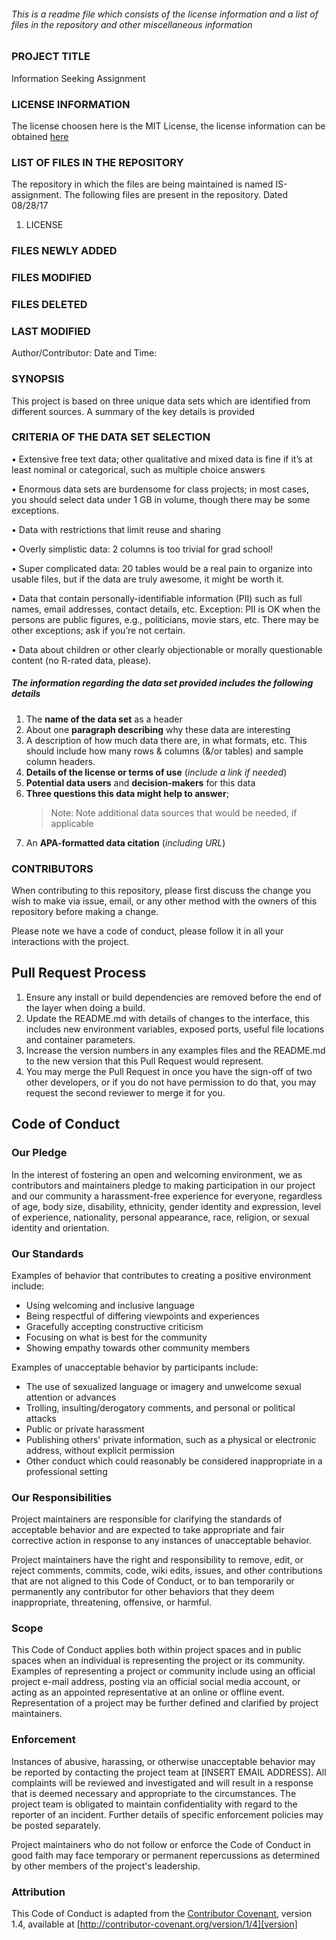 ###### This is a readme file which consists of the license information and a list of files in the repository and other miscellaneous information 

### PROJECT TITLE
Information Seeking Assignment

### LICENSE INFORMATION
The license choosen here is the MIT License, the license information can be obtained [here](https://github.com/sowjanyajoga/IS-assignment/blob/master/LICENSE)

### LIST OF FILES IN THE REPOSITORY
The repository in which the files are being maintained is named IS-assignment. The following files are present in the repository. Dated 08/28/17
1. LICENSE

### FILES NEWLY ADDED

### FILES MODIFIED

### FILES DELETED

### LAST MODIFIED
Author/Contributor:
Date and Time:

### SYNOPSIS
This project is based on three unique data sets which are identified from different sources. A summary of the key details is provided

### CRITERIA OF THE DATA SET SELECTION
• Extensive free text data; other qualitative and mixed data is fine if it’s at least nominal or
categorical, such as multiple choice answers

• Enormous data sets are burdensome for class projects; in most cases, you should select data
under 1 GB in volume, though there may be some exceptions.

• Data with restrictions that limit reuse and sharing

• Overly simplistic data: 2 columns is too trivial for grad school!

• Super complicated data: 20 tables would be a real pain to organize into usable files, but if
the data are truly awesome, it might be worth it.

• Data that contain personally-identifiable information (PII) such as full names, email addresses, contact details, etc. Exception: PII is OK when the persons are public figures, e.g.,
politicians, movie stars, etc. There may be other exceptions; ask if you’re not certain.

• Data about children or other clearly objectionable or morally questionable content (no R-rated
data, please).

##### The information regarding the data set provided includes the following details
1. The **name of the data set** as a header
2. About one **paragraph describing** why these data are interesting
3. A description of how much data there are, in what formats, etc. This should include how
many rows & columns (&/or tables) and sample column headers.
4. **Details of the license or terms of use** (_include a link if needed_)
5. **Potential data users** and **decision-makers** for this data
6. **Three questions this data might help to answer**; 
    >Note: Note additional data sources that would be needed, if applicable
7. An **APA-formatted data citation** (_including URL_)

### CONTRIBUTORS
When contributing to this repository, please first discuss the change you wish to make via issue,
email, or any other method with the owners of this repository before making a change. 

Please note we have a code of conduct, please follow it in all your interactions with the project.

## Pull Request Process

1. Ensure any install or build dependencies are removed before the end of the layer when doing a 
   build.
2. Update the README.md with details of changes to the interface, this includes new environment 
   variables, exposed ports, useful file locations and container parameters.
3. Increase the version numbers in any examples files and the README.md to the new version that this
   Pull Request would represent.
4. You may merge the Pull Request in once you have the sign-off of two other developers, or if you 
   do not have permission to do that, you may request the second reviewer to merge it for you.

## Code of Conduct

### Our Pledge

In the interest of fostering an open and welcoming environment, we as
contributors and maintainers pledge to making participation in our project and
our community a harassment-free experience for everyone, regardless of age, body
size, disability, ethnicity, gender identity and expression, level of experience,
nationality, personal appearance, race, religion, or sexual identity and
orientation.

### Our Standards

Examples of behavior that contributes to creating a positive environment
include:

* Using welcoming and inclusive language
* Being respectful of differing viewpoints and experiences
* Gracefully accepting constructive criticism
* Focusing on what is best for the community
* Showing empathy towards other community members

Examples of unacceptable behavior by participants include:

* The use of sexualized language or imagery and unwelcome sexual attention or
advances
* Trolling, insulting/derogatory comments, and personal or political attacks
* Public or private harassment
* Publishing others' private information, such as a physical or electronic
  address, without explicit permission
* Other conduct which could reasonably be considered inappropriate in a
  professional setting

### Our Responsibilities

Project maintainers are responsible for clarifying the standards of acceptable
behavior and are expected to take appropriate and fair corrective action in
response to any instances of unacceptable behavior.

Project maintainers have the right and responsibility to remove, edit, or
reject comments, commits, code, wiki edits, issues, and other contributions
that are not aligned to this Code of Conduct, or to ban temporarily or
permanently any contributor for other behaviors that they deem inappropriate,
threatening, offensive, or harmful.

### Scope

This Code of Conduct applies both within project spaces and in public spaces
when an individual is representing the project or its community. Examples of
representing a project or community include using an official project e-mail
address, posting via an official social media account, or acting as an appointed
representative at an online or offline event. Representation of a project may be
further defined and clarified by project maintainers.

### Enforcement

Instances of abusive, harassing, or otherwise unacceptable behavior may be
reported by contacting the project team at [INSERT EMAIL ADDRESS]. All
complaints will be reviewed and investigated and will result in a response that
is deemed necessary and appropriate to the circumstances. The project team is
obligated to maintain confidentiality with regard to the reporter of an incident.
Further details of specific enforcement policies may be posted separately.

Project maintainers who do not follow or enforce the Code of Conduct in good
faith may face temporary or permanent repercussions as determined by other
members of the project's leadership.

### Attribution

This Code of Conduct is adapted from the [Contributor Covenant][homepage], version 1.4,
available at [http://contributor-covenant.org/version/1/4][version]

[homepage]: http://contributor-covenant.org
[version]: http://contributor-covenant.org/version/1/4/


